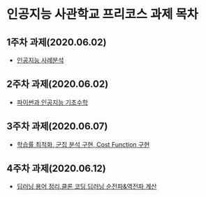 # 인공지능 사관학교 프리코스 과제 목차

## 1주차 과제(2020.06.02)
* [인공지능 사례분석](https://colab.research.google.com/github/lee-gyeongseob/Al_pre_course_project/blob/master/1%EC%A3%BC%EC%B0%A8%EA%B3%BC%EC%A0%9C.ipynb#scrollTo=LUnblbqB0_bS)
## 2주차 과제(2020.06.02)
* [파이썬과 인공지능 기초수학](https://colab.research.google.com/github/lee-gyeongseob/Al_pre_course_project/blob/master/2%E1%84%8C%E1%85%AE%E1%84%8E%E1%85%A1%E1%84%80%E1%85%AA%E1%84%8C%E1%85%A6.ipynb#scrollTo=z1qTsPAIkmfA)
## 3주차 과제(2020.06.07)
* [학습률 최적화, 군집 분석 구현, Cost Function 구현](https://colab.research.google.com/drive/1WozIoVMaQX2lyHzEKUAgujDyPiVxiJtE)
## 4주차 과제(2020.06.12)
* [딥러닝 용어 정리,클론 코딩,딥러닝 순전파&역전파 계산](https://colab.research.google.com/drive/12zZjqXi_cAxw4GtZ1BrJCEr_hMb1HJLx#scrollTo=ixEtDe6_uGgI)
